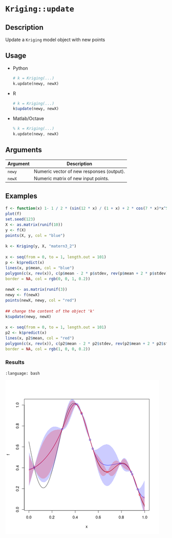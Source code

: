 # `Kriging::update`


## Description

Update a `Kriging` model object with new points


## Usage

* Python
    ```python
    # k = Kriging(...)
    k.update(newy, newX)
    ```
* R
    ```r
    # k = Kriging(...)
    k$update(newy, newX)
    ```
* Matlab/Octave
    ```octave
    % k = Kriging(...)
    k.update(newy, newX)
    ```


## Arguments

Argument      |Description
------------- |----------------
`newy`     |     Numeric vector of new responses (output).
`newX`     |     Numeric matrix of new input points.


## Examples

```r
f <- function(x) 1- 1 / 2 * (sin(12 * x) / (1 + x) + 2 * cos(7 * x)*x^5 + 0.7)
plot(f)
set.seed(123)
X <- as.matrix(runif(10))
y <- f(X)
points(X, y, col = "blue")

k <- Kriging(y, X, "matern3_2")

x <- seq(from = 0, to = 1, length.out = 101)
p <- k$predict(x)
lines(x, p$mean, col = "blue")
polygon(c(x, rev(x)), c(p$mean - 2 * p$stdev, rev(p$mean + 2 * p$stdev)),
border = NA, col = rgb(0, 0, 1, 0.2))

newX <- as.matrix(runif(3))
newy <- f(newX)
points(newX, newy, col = "red")

## change the content of the object 'k'
k$update(newy, newX)

x <- seq(from = 0, to = 1, length.out = 101)
p2 <- k$predict(x)
lines(x, p2$mean, col = "red")
polygon(c(x, rev(x)), c(p2$mean - 2 * p2$stdev, rev(p2$mean + 2 * p2$stdev)),
border = NA, col = rgb(1, 0, 0, 0.2))
```

### Results
```{literalinclude} ../examples/update.Kriging.md.Rout
:language: bash
```
![](../examples/update.Kriging.md.png)
